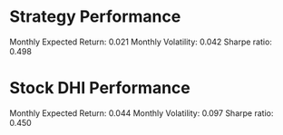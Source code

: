 # Strategy Performance
Monthly Expected Return: 0.021
Monthly Volatility: 0.042
Sharpe ratio: 0.498
# Stock DHI Performance
Monthly Expected Return: 0.044
Monthly Volatility: 0.097
Sharpe ratio: 0.450

